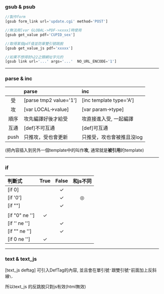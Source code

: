 ### gsub & psub

```javascript
//製作form
[gsub form_link url='update.cgi' method='POST'] 

//無法用[var GLOBAL->PDF->xxxx]時使用
[gsub get_value pdf='CUPID_sex']

//取得某個pdf值並防單雙引號跳脫
[gsub get_value_js pdf='xxxxx']

//如果不想得到%22之類網址字元的
[gsub link url='...' args='...'  NO_URL_ENCODE='1']
```
---
### parse & inc

|      | parse                |  inc                      |
|:----:|:---------------------|:--------------------------|
|  受  |[parse tmp2 value='1']|[inc template type='A']    |
|  攻  |[var LOCAL->value]    |[var param->type]          |
| 順序 |攻先編譯好後才給受    |攻直接進入受, 一起編譯     |
| 互通 |[def]不可互通         |[def]可互通                |
| push |只推攻，受也會更新    |只推受，攻也會被推且沒log  |              |

(把內容插入到另外一個template中的叫作**攻**, 通常就是**被引用**的template)

---
### if

| 判斷式         | True  | False | 和js不同 |
|:---------------|:-----:|:-----:|:--------:|
|[if 0]          |       |   ✓   |          |
|[if '0']        |       |   ✓   |    ◎     |
|[if ""]         |       |   ✓   |          |
|                |       |       |          |
|[if "0" ne '']  |   ✓   |       |          |
|[if '' ne '']   |       |   ✓   |          |
|[if "" ne '']   |       |   ✓   |          |
|[if 0 ne '']    |   ✓   |       |          | |
---
### text & text_js

[text_js deftag] 可引入DefTag的內容, 並且會在單引號`'`跟雙引號`"`前面加上反斜線`\`.

所以text_js 的反跳脫只對js有效(html無效)

